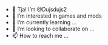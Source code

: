 - 👋 Tja! I’m @Dujsdujs2
- 👀 I’m interested in games and mods
- 🌱 I’m currently learning ...
- 💞️ I’m looking to collaborate on ...
- 📫 How to reach me ...

<!---
Dujsdujs2/Dujsdujs2 is a ✨ special ✨ repository because its `README.md` (this file) appears on your GitHub profile.
You can click the Preview link to take a look!
